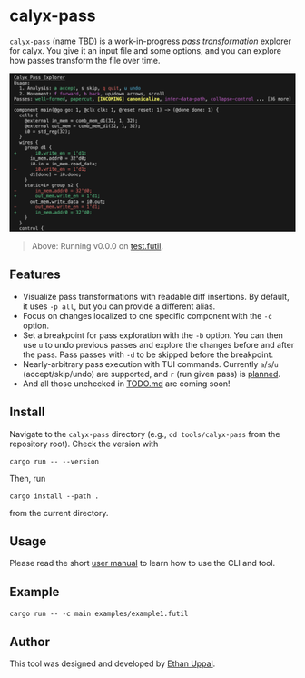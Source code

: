 # calyx-pass

`calyx-pass` (name TBD) is a work-in-progress *pass transformation* explorer for calyx.
You give it an input file and some options, and you can explore how passes transform the file over time.

![Example running of the tool](example_v0.0.0.png)

> Above: Running v0.0.0 on [test.futil](test.futil).

## Features

- Visualize pass transformations with readable diff insertions. By default, it uses `-p all`, but you can provide a different alias.
- Focus on changes localized to one specific component with the `-c` option.
- Set a breakpoint for pass exploration with the `-b` option. You can then use `u` to undo previous passes and explore the changes before and after the pass. Pass passes with `-d` to be skipped before the breakpoint.
- Nearly-arbitrary pass execution with TUI commands. Currently `a`/`s`/`u` (accept/skip/undo) are supported, and `r` (run given pass) is [planned](TODO.md).
- And all those unchecked in [TODO.md](TODO.md) are coming soon!

## Install

Navigate to the `calyx-pass` directory (e.g., `cd tools/calyx-pass` from the repository root).
Check the version with
```
cargo run -- --version
```

Then, run
```
cargo install --path .
```
from the current directory.

## Usage

Please read the short [user manual](manual.md) to learn how to use the CLI and tool.

## Example

```shell
cargo run -- -c main examples/example1.futil
```

## Author

This tool was designed and developed by [Ethan Uppal](https://www.ethanuppal.com).
